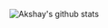 ![Akshay's github stats](https://github-readme-stats.vercel.app/api?username=akshaydk&count_private=true&show_icons=true&theme=radical&include_all_commits=true&hide=contribs)
